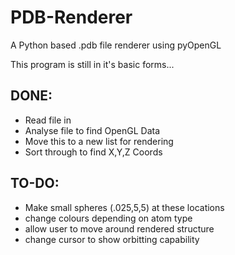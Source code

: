 PDB-Renderer
============

A Python based .pdb file renderer using pyOpenGL<br>

This program is still in it's basic forms...<br>

<h2>DONE:</h2>
<ul>
<li>Read file in</li>
<li>Analyse file to find OpenGL Data</li>
<li>Move this to a new list for rendering</li>
<li>Sort through to find X,Y,Z Coords</li>
</ul>

<h2>TO-DO:</h2>
<ul>
<li>Make small spheres (.025,5,5) at these locations</li>
<li>change colours depending on atom type</li>
<li>allow user to move around rendered structure</li>
<li>change cursor to show orbitting capability</li>
</ul>